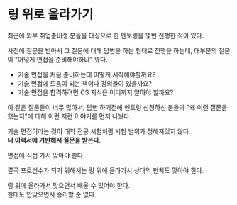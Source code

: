 # 링 위로 올라가기

최근에 외부 취업준비생 분들을 대상으로 한 멘토링을 몇번 진행한 적이 있다.  
  
사전에 질문을 받아서 그 질문에 대해 답변을 하는 형태로 진행을 하는데, 대부분의 질문이 "어떻게 면접을 준비해야하냐" 였다. 

* 기술 면접을 처음 준비하는데 어떻게 시작해야할까요?
* 기술 면접에 도움이 되는 책이나 강의들이 있을까요? 
* 기술 면접을 합격하려면 CS 지식은 어디까지 알아야 할까요?

이 같은 질문들이 너무 많아서, 답변 하기전에 멘토링 신청하신 분들과 "왜 이런 질문을 했는지"에 대해 이런 저런 이야기를 먼저 나눴다.  

기술 면접이라는 것이 대학 전공 시험처럼 시험 범위가 정해져있지 않다.  
**내 이력서에 기반해서 질문을 받는다**.  


면접에 직접 가서 맞아야 한다.  



결국 프로선수가 되기 위해서는 링 위에 올라가서 상대의 펀치도 맞아야 한다.  

링 위에 올라가서 맞으면서 배울 수 있어야 한다.  
한대도 안맞으면서 승리할 순 없다.  


